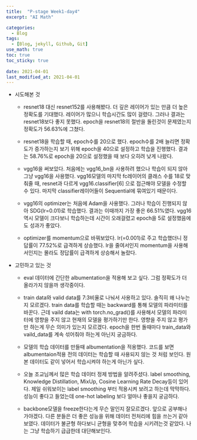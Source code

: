 ```yaml
---
title:  "P-stage Week1-day4"
excerpt: "AI Math"

categories:
  - Blog
tags:
  - [Blog, jekyll, Github, Git]
use_math: true
toc: true
toc_sticky: true
 
date: 2021-04-01
last_modified_at: 2021-04-01
---
```


* 시도해본 것 

    * resnet18 대신 resnet152를 사용해봤다. 더 깊은 레이어가 있는 만큼 더 높은 정확도를 기대했다. 레이어가 많으니 학습시간도 많이 걸렸다. 그러나 결과는 resnet18보다 좋지 못했다. epoch을 resnet18의 절반을 돌린것이 문제였는지 정확도가 56.63%에 그쳤다.

    * resnet18을 학습할 때, epoch수를 20으로 했다. epoch수를 2배 늘리면 정확도가 증가하는지 보기 위해 epoch을 40으로 설정하고 학습을 진행했다. 결과는 58.76%로 epoch을 20으로 설정했을 때 보다 오히려 낮게 나왔다.

    * vgg16을 써보았다. 처음에는 vgg16_bn을 사용하려 했으나 학습이 되지 않아 그냥 vgg16을 사용했다. vgg16모델의 마지막 fc레이어의 클래스 수를 18로 맞춰줄 때, resnet과 다르게 vgg16.classifier[6] 으로 접근해야 모델을 수정할 수 있다. 마지막 classifier레이어들이 Sequential에 묶여있기 때문이다. 

    * vgg16의 optimizer는 처음에 Adam을 사용했다. 그러나 학습이 진행되지 않아 SDG(lr=0.01)로 학습했다. 결과는 이때까지 가장 좋은 66.51%였다. vgg16역시 모델이 크다보니 학습하는데 시간이 오래걸렸고 epoch을 5로 설정했음에도 성과가 좋았다.

    * optimizer를 momentum으로 바꿔보았다. lr(=0.001)로 주고 학습했더니 정답률이 77.52%로 급격하게 상승했다. lr을 줄여서인지 momentum을 사용해서인지는 몰라도 정답률이 급격하게 상승해서 놀랐다. 

* 고민하고 있는 것

    * eval 데이터에 간단한 albumentation을 적용해 보고 싶다. 그럼 정확도가 더 올라가지 않을까 생각중이다.

    * train data와 valid data를 7:3비율로 나눠서 사용하고 있다. 솔직히 왜 나누는지 모르겠다. train data를 학습할 때는 backward를 통해 모델의 파라미터를 바꾼다. 근데 vaild data는 with torch.no_grad()를 사용해서 모델의 파라미터에 영향을 주지 않고 현재의 모델을 평가하기만 한다. 영향을 주지 않고 평가만 하는게 무슨 의미가 있는지 모르겠다. epoch을 한번 돌때마다 train_data와 vaild_data를 계속 섞어줘야 하는게 아닌지 궁금하다.

    * 모델의 학습 데이터를 만들때 albumentation을 적용했다. 코드를 보면 albumentaion적용 전의 데이터는 학습할 때 사용되지 않는 것 처럼 보인다. 원본 데이터도 같이 넣어서 학습시켜야 하는게 아닌가 싶다. 


    * 오늘 조교님께서 많은 학습 데이터 정제 방법을 알려주셨다. label smoothing, Knowledge Distillation, MixUp, Cosine Learning Rate Decay등이 있어다. 제일 쉬워보이는 label smoothing 부터 적용시켜 보려고 하는데 막막하다. 성능이 좋다고 들었는데 one-hot labeling 보다 얼마나 좋을지 궁금하다. 

    * backbone모델을 freeze한다는게 무슨 말인지 잘모르겠다. 앞으로 공부해나가야겠다. 다른 분들은 더 좋은 성능을 위해 데이터 전처리에 힘을 쓰는거 같아보였다. 데이터가 불균형 하다보니 균형을 맞추어 학습을 시키려는것 같았다. 나는 그냥 학습하기 급급한데 대단해보인다.

    
